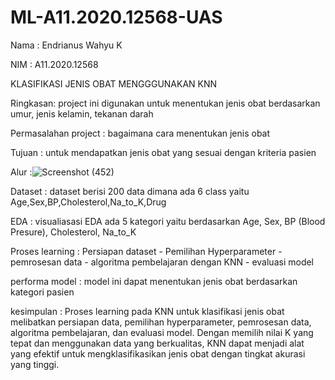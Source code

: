 # ML-A11.2020.12568-UAS
Nama : Endrianus Wahyu K

NIM : A11.2020.12568

KLASIFIKASI JENIS OBAT MENGGGUNAKAN KNN

Ringkasan: project ini digunakan untuk menentukan jenis obat berdasarkan umur, jenis kelamin, tekanan darah

Permasalahan project : bagaimana cara menentukan jenis obat

Tujuan : untuk mendapatkan jenis obat yang sesuai dengan kriteria pasien

Alur :![Screenshot (452)](https://github.com/user-attachments/assets/3a88e386-4870-4e7a-a334-639c7d4004aa)

Dataset : dataset berisi 200 data dimana ada 6 class yaitu Age,Sex,BP,Cholesterol,Na_to_K,Drug

EDA : visualiasasi EDA ada 5 kategori yaitu berdasarkan Age, Sex, BP (Blood Presure), Cholesterol, Na_to_K

Proses learning : Persiapan dataset - Pemilihan Hyperparameter - pemrosesan data - algoritma pembelajaran dengan KNN - evaluasi model

performa model : model ini dapat menentukan jenis obat berdasarkan kategori pasien

kesimpulan : Proses learning pada KNN untuk klasifikasi jenis obat melibatkan persiapan data, pemilihan hyperparameter, pemrosesan data, algoritma pembelajaran, dan evaluasi model. Dengan memilih nilai K yang tepat dan menggunakan data yang berkualitas, KNN dapat menjadi alat yang efektif untuk mengklasifikasikan jenis obat dengan tingkat akurasi yang tinggi.
